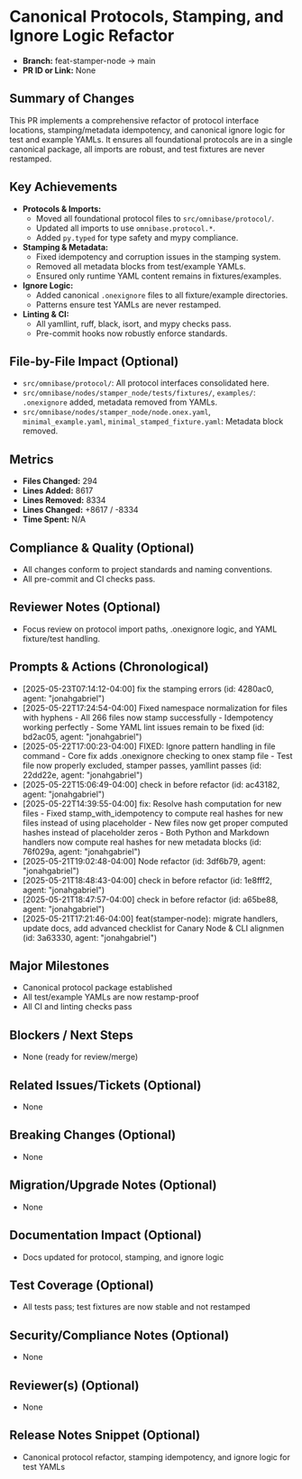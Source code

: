 <!-- === OmniNode:Metadata ===
metadata_version: 0.1.0
protocol_version: 1.1.0
owner: OmniNode Team
copyright: OmniNode Team
schema_version: 1.1.0
name: pr_description_2025_05_23_pr19.md
version: 1.0.0
uuid: dba8b3da-438e-4634-bde1-a051d01b66ad
author: OmniNode Team
created_at: 2025-05-28T12:40:26.112925
last_modified_at: 2025-05-28T17:20:06.229518
description: Stamped by ONEX
state_contract: state_contract://default
lifecycle: active
hash: f2d249e0b9fd406405940b20d968781d33ccbfc73b6d015f9c4892c14bc64a33
entrypoint: python@pr_description_2025_05_23_pr19.md
runtime_language_hint: python>=3.11
namespace: omnibase.stamped.pr_description_2025_05_23_pr19
meta_type: tool
<!-- === /OmniNode:Metadata === -->


# Canonical Protocols, Stamping, and Ignore Logic Refactor

- **Branch:** feat-stamper-node → main
- **PR ID or Link:** None

## Summary of Changes
This PR implements a comprehensive refactor of protocol interface locations, stamping/metadata idempotency, and canonical ignore logic for test and example YAMLs. It ensures all foundational protocols are in a single canonical package, all imports are robust, and test fixtures are never restamped.

## Key Achievements
- **Protocols & Imports:**
  - Moved all foundational protocol files to `src/omnibase/protocol/`.
  - Updated all imports to use `omnibase.protocol.*`.
  - Added `py.typed` for type safety and mypy compliance.
- **Stamping & Metadata:**
  - Fixed idempotency and corruption issues in the stamping system.
  - Removed all metadata blocks from test/example YAMLs.
  - Ensured only runtime YAML content remains in fixtures/examples.
- **Ignore Logic:**
  - Added canonical `.onexignore` files to all fixture/example directories.
  - Patterns ensure test YAMLs are never restamped.
- **Linting & CI:**
  - All yamllint, ruff, black, isort, and mypy checks pass.
  - Pre-commit hooks now robustly enforce standards.

## File-by-File Impact (Optional)
- `src/omnibase/protocol/`: All protocol interfaces consolidated here.
- `src/omnibase/nodes/stamper_node/tests/fixtures/`, `examples/`: `.onexignore` added, metadata removed from YAMLs.
- `src/omnibase/nodes/stamper_node/node.onex.yaml`, `minimal_example.yaml`, `minimal_stamped_fixture.yaml`: Metadata block removed.

## Metrics
- **Files Changed:** 294
- **Lines Added:** 8617
- **Lines Removed:** 8334
- **Lines Changed:** +8617 / -8334
- **Time Spent:** N/A

## Compliance & Quality (Optional)
- All changes conform to project standards and naming conventions.
- All pre-commit and CI checks pass.

## Reviewer Notes (Optional)
- Focus review on protocol import paths, .onexignore logic, and YAML fixture/test handling.

## Prompts & Actions (Chronological)
- [2025-05-23T07:14:12-04:00] fix the stamping errors (id: 4280ac0, agent: "jonahgabriel")
- [2025-05-22T17:24:54-04:00] Fixed namespace normalization for files with hyphens - All 266 files now stamp successfully - Idempotency working perfectly - Some YAML lint issues remain to be fixed (id: bd2ac05, agent: "jonahgabriel")
- [2025-05-22T17:00:23-04:00] FIXED: Ignore pattern handling in file command - Core fix adds .onexignore checking to onex stamp file - Test file now properly excluded, stamper passes, yamllint passes (id: 22dd22e, agent: "jonahgabriel")
- [2025-05-22T15:06:49-04:00] check in before refactor (id: ac43182, agent: "jonahgabriel")
- [2025-05-22T14:39:55-04:00] fix: Resolve hash computation for new files - Fixed stamp_with_idempotency to compute real hashes for new files instead of using placeholder - New files now get proper computed hashes instead of placeholder zeros - Both Python and Markdown handlers now compute real hashes for new metadata blocks (id: 76f029a, agent: "jonahgabriel")
- [2025-05-21T19:02:48-04:00] Node refactor (id: 3df6b79, agent: "jonahgabriel")
- [2025-05-21T18:48:43-04:00] check in before refactor (id: 1e8fff2, agent: "jonahgabriel")
- [2025-05-21T18:47:57-04:00] check in before refactor (id: a65be88, agent: "jonahgabriel")
- [2025-05-21T17:21:46-04:00] feat(stamper-node): migrate handlers, update docs, add advanced checklist for Canary Node & CLI alignmen (id: 3a63330, agent: "jonahgabriel")

## Major Milestones
- Canonical protocol package established
- All test/example YAMLs are now restamp-proof
- All CI and linting checks pass

## Blockers / Next Steps
- None (ready for review/merge)

## Related Issues/Tickets (Optional)
- None

## Breaking Changes (Optional)
- None

## Migration/Upgrade Notes (Optional)
- None

## Documentation Impact (Optional)
- Docs updated for protocol, stamping, and ignore logic

## Test Coverage (Optional)
- All tests pass; test fixtures are now stable and not restamped

## Security/Compliance Notes (Optional)
- None

## Reviewer(s) (Optional)
- None

## Release Notes Snippet (Optional)
- Canonical protocol refactor, stamping idempotency, and ignore logic for test YAMLs
